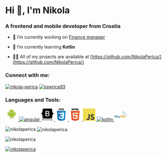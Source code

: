 <h1>Hi 👋, I'm Nikola</h1>
<h3>A frontend and mobile developer from Croatia</h3>



- 🔭 I’m currently working on [Finance manager](https://github.com/NikolaPerica/Finance-manager)

- 🌱 I’m currently learning **Kotlin**

- 👨‍💻 All of my projects are available at [https://github.com/NikolaPerica/](https://github.com/NikolaPerica/)

<h3 align="left">Connect with me:</h3>
<p align="left">
<a href="https://linkedin.com/in/nikola-perica" target="blank"><img align="center" src="https://raw.githubusercontent.com/rahuldkjain/github-profile-readme-generator/master/src/images/icons/Social/linked-in-alt.svg" alt="nikola-perica" height="30" width="40" /></a>
<a href="https://instagram.com/nperica93" target="blank"><img align="center" src="https://raw.githubusercontent.com/rahuldkjain/github-profile-readme-generator/master/src/images/icons/Social/instagram.svg" alt="nperica93" height="30" width="40" /></a>
</p>

<h3 align="left">Languages and Tools:</h3>
<p align="left"> <a href="https://developer.android.com" target="_blank" rel="noreferrer"> <img src="https://raw.githubusercontent.com/devicons/devicon/master/icons/android/android-original-wordmark.svg" alt="android" width="40" height="40"/> </a> <a href="https://angular.io" target="_blank" rel="noreferrer"> <img src="https://angular.io/assets/images/logos/angular/angular.svg" alt="angular" width="40" height="40"/> </a> <a href="https://getbootstrap.com" target="_blank" rel="noreferrer"> <img src="https://raw.githubusercontent.com/devicons/devicon/master/icons/bootstrap/bootstrap-plain-wordmark.svg" alt="bootstrap" width="40" height="40"/> </a> <a href="https://www.w3schools.com/css/" target="_blank" rel="noreferrer"> <img src="https://raw.githubusercontent.com/devicons/devicon/master/icons/css3/css3-original-wordmark.svg" alt="css3" width="40" height="40"/> </a> <a href="https://www.w3.org/html/" target="_blank" rel="noreferrer"> <img src="https://raw.githubusercontent.com/devicons/devicon/master/icons/html5/html5-original-wordmark.svg" alt="html5" width="40" height="40"/> </a> <a href="https://developer.mozilla.org/en-US/docs/Web/JavaScript" target="_blank" rel="noreferrer"> <img src="https://raw.githubusercontent.com/devicons/devicon/master/icons/javascript/javascript-original.svg" alt="javascript" width="40" height="40"/> </a> <a href="https://kotlinlang.org" target="_blank" rel="noreferrer"> <img src="https://www.vectorlogo.zone/logos/kotlinlang/kotlinlang-icon.svg" alt="kotlin" width="40" height="40"/> </a> <a href="https://www.mysql.com/" target="_blank" rel="noreferrer"> <img src="https://raw.githubusercontent.com/devicons/devicon/master/icons/mysql/mysql-original-wordmark.svg" alt="mysql" width="40" height="40"/> </a> </p>

<p><img align="left" src="https://github-readme-stats.vercel.app/api/top-langs?username=nikolaperica&show_icons=true&locale=en&layout=compact" alt="nikolaperica" /></p>

<p>&nbsp;<img align="center" src="https://github-readme-stats.vercel.app/api?username=nikolaperica&show_icons=true&locale=en" alt="nikolaperica" /></p>

<p align="left"> <img src="https://komarev.com/ghpvc/?username=nikolaperica&label=Profile%20views&color=0e75b6&style=flat" alt="nikolaperica" /> </p>

<p align="left"> <a href="https://github.com/ryo-ma/github-profile-trophy"><img src="https://github-profile-trophy.vercel.app/?username=nikolaperica" alt="nikolaperica" /></a> </p>
